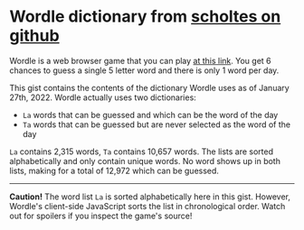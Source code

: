 Wordle dictionary from [scholtes on github](https://gist.github.com/scholtes/94f3c0303ba6a7768b47583aff36654d#file-wordle-la-txt)
=================

Wordle is a web browser game that you can play [at this link](https://www.powerlanguage.co.uk/wordle/). You get 6 chances to guess a single 5 letter word and there is only 1 word per day.

This gist contains the contents of the dictionary Wordle uses as of January 27th, 2022. Wordle actually uses two dictionaries:

- `La` words that can be guessed and which can be the word of the day  
- `Ta` words that can be guessed but are never selected as the word of the day  

`La` contains 2,315 words, `Ta` contains 10,657 words. The lists are sorted alphabetically and only contain unique words. No word shows up in both lists, making for a total of 12,972 which can be guessed.

---

**Caution!** The word list `La` is sorted alphabetically here in this gist. However, Wordle's client-side JavaScript sorts the list in chronological order. Watch out for spoilers if you inspect the game's source!  